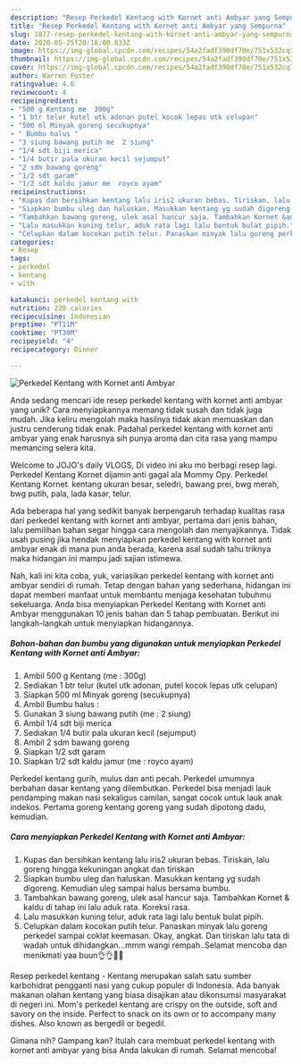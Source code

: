 ```yaml
---
description: "Resep Perkedel Kentang with Kornet anti Ambyar yang Sempurna"
title: "Resep Perkedel Kentang with Kornet anti Ambyar yang Sempurna"
slug: 1877-resep-perkedel-kentang-with-kornet-anti-ambyar-yang-sempurna
date: 2020-05-25T20:18:00.833Z
image: https://img-global.cpcdn.com/recipes/54a2fadf390df70e/751x532cq70/perkedel-kentang-with-kornet-anti-ambyar-foto-resep-utama.jpg
thumbnail: https://img-global.cpcdn.com/recipes/54a2fadf390df70e/751x532cq70/perkedel-kentang-with-kornet-anti-ambyar-foto-resep-utama.jpg
cover: https://img-global.cpcdn.com/recipes/54a2fadf390df70e/751x532cq70/perkedel-kentang-with-kornet-anti-ambyar-foto-resep-utama.jpg
author: Warren Foster
ratingvalue: 4.6
reviewcount: 4
recipeingredient:
- "500 g Kentang me  300g"
- "1 btr telur kutel utk adonan putel kocok lepas utk celupan"
- "500 ml Minyak goreng secukupnya"
- " Bumbu halus "
- "3 siung bawang putih me  2 siung"
- "1/4 sdt biji merica"
- "1/4 butir pala ukuran kecil sejumput"
- "2 sdm bawang goreng"
- "1/2 sdt garam"
- "1/2 sdt kaldu jamur me  royco ayam"
recipeinstructions:
- "Kupas dan bersihkan kentang lalu iris2 ukuran bebas. Tiriskan, lalu goreng hingga kekuningan angkat dan tiriskan"
- "Siapkan bumbu uleg dan haluskan. Masukkan kentang yg sudah digoreng. Kemudian uleg sampai halus bersama bumbu."
- "Tambahkan bawang goreng, ulek asal hancur saja. Tambahkan Kornet &amp; kaldu di tahap ini lalu aduk rata. Koreksi rasa."
- "Lalu masukkan kuning telur, aduk rata lagi lalu bentuk bulat pipih."
- "Celupkan dalam kocokan putih telur. Panaskan minyak lalu goreng perkedel sampai coklat keemasan. Okay, angkat. Dan tiriskan lalu tata di wadah untuk dihidangkan...mmm wangi rempah..Selamat mencoba dan menikmati yaa buun👌👌🙏🙏"
categories:
- Resep
tags:
- perkedel
- kentang
- with

katakunci: perkedel kentang with 
nutrition: 228 calories
recipecuisine: Indonesian
preptime: "PT11M"
cooktime: "PT30M"
recipeyield: "4"
recipecategory: Dinner

---
```



![Perkedel Kentang with Kornet anti Ambyar](https://img-global.cpcdn.com/recipes/54a2fadf390df70e/751x532cq70/perkedel-kentang-with-kornet-anti-ambyar-foto-resep-utama.jpg)

Anda sedang mencari ide resep perkedel kentang with kornet anti ambyar yang unik? Cara menyiapkannya memang tidak susah dan tidak juga mudah. Jika keliru mengolah maka hasilnya tidak akan memuaskan dan justru cenderung tidak enak. Padahal perkedel kentang with kornet anti ambyar yang enak harusnya sih punya aroma dan cita rasa yang mampu memancing selera kita.

Welcome to JOJO&#39;s daily VLOGS, Di video ini aku mo berbagi resep lagi. Perkedel Kentang Kornet dijamin anti gagal ala Mommy Opy. Perkedel Kentang Kornet. kentang ukuran besar, seledri, bawang prei, bwg merah, bwg putih, pala, lada kasar, telur.

Ada beberapa hal yang sedikit banyak berpengaruh terhadap kualitas rasa dari perkedel kentang with kornet anti ambyar, pertama dari jenis bahan, lalu pemilihan bahan segar hingga cara mengolah dan menyajikannya. Tidak usah pusing jika hendak menyiapkan perkedel kentang with kornet anti ambyar enak di mana pun anda berada, karena asal sudah tahu triknya maka hidangan ini mampu jadi sajian istimewa.


Nah, kali ini kita coba, yuk, variasikan perkedel kentang with kornet anti ambyar sendiri di rumah. Tetap dengan bahan yang sederhana, hidangan ini dapat memberi manfaat untuk membantu menjaga kesehatan tubuhmu sekeluarga. Anda bisa menyiapkan Perkedel Kentang with Kornet anti Ambyar menggunakan 10 jenis bahan dan 5 tahap pembuatan. Berikut ini langkah-langkah untuk menyiapkan hidangannya.

<!--inarticleads1-->

##### Bahan-bahan dan bumbu yang digunakan untuk menyiapkan Perkedel Kentang with Kornet anti Ambyar:

1. Ambil 500 g Kentang (me : 300g)
1. Sediakan 1 btr telur (kutel utk adonan, putel kocok lepas utk celupan)
1. Siapkan 500 ml Minyak goreng (secukupnya)
1. Ambil  Bumbu halus :
1. Gunakan 3 siung bawang putih (me : 2 siung)
1. Ambil 1/4 sdt biji merica
1. Sediakan 1/4 butir pala ukuran kecil (sejumput)
1. Ambil 2 sdm bawang goreng
1. Siapkan 1/2 sdt garam
1. Siapkan 1/2 sdt kaldu jamur (me : royco ayam)


Perkedel kentang gurih, mulus dan anti pecah. Perkedel umumnya berbahan dasar kentang yang dilembutkan. Perkedel bisa menjadi lauk pendamping makan nasi sekaligus camilan, sangat cocok untuk lauk anak indekos. Pertama goreng kentang goreng yang sudah dipotong dadu, kemudian. 

<!--inarticleads2-->

##### Cara menyiapkan Perkedel Kentang with Kornet anti Ambyar:

1. Kupas dan bersihkan kentang lalu iris2 ukuran bebas. Tiriskan, lalu goreng hingga kekuningan angkat dan tiriskan
1. Siapkan bumbu uleg dan haluskan. Masukkan kentang yg sudah digoreng. Kemudian uleg sampai halus bersama bumbu.
1. Tambahkan bawang goreng, ulek asal hancur saja. Tambahkan Kornet &amp; kaldu di tahap ini lalu aduk rata. Koreksi rasa.
1. Lalu masukkan kuning telur, aduk rata lagi lalu bentuk bulat pipih.
1. Celupkan dalam kocokan putih telur. Panaskan minyak lalu goreng perkedel sampai coklat keemasan. Okay, angkat. Dan tiriskan lalu tata di wadah untuk dihidangkan...mmm wangi rempah..Selamat mencoba dan menikmati yaa buun👌👌🙏🙏


Resep perkedel kentang - Kentang merupakan salah satu sumber karbohidrat pengganti nasi yang cukup populer di Indonesia. Ada banyak makanan olahan kentang yang biasa disajikan atau dikonsumsi masyarakat di negeri ini. Mom&#39;s perkedel kentang are crispy on the outside, soft and savory on the inside. Perfect to snack on its own or to accompany many dishes. Also known as bergedil or begedil. 

Gimana nih? Gampang kan? Itulah cara membuat perkedel kentang with kornet anti ambyar yang bisa Anda lakukan di rumah. Selamat mencoba!
